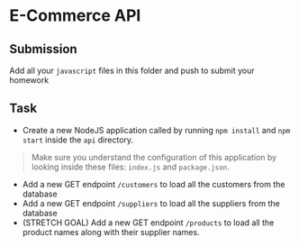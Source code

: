 # E-Commerce API

## Submission

Add all your `javascript` files in this folder and push to submit your homework

## Task

- Create a new NodeJS application called by running `npm install` and `npm start` inside the `api` directory.
> Make sure you understand the configuration of this application by looking inside these files: `index.js` and `package.json`.
- Add a new GET endpoint `/customers` to load all the customers from the database
- Add a new GET endpoint `/suppliers` to load all the suppliers from the database
- (STRETCH GOAL) Add a new GET endpoint `/products` to load all the product names along with their supplier names.
